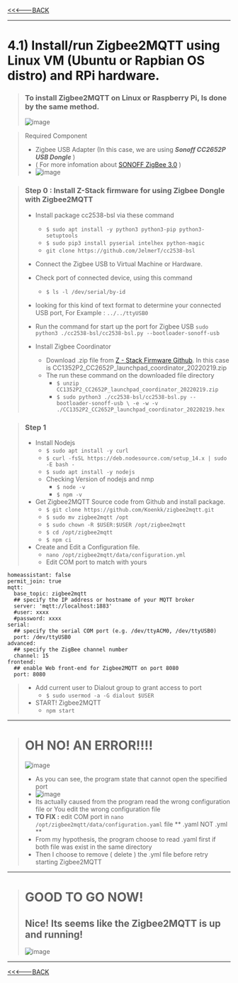 [<<<---BACK](./)

* * *

# 4.1) Install/run Zigbee2MQTT using Linux VM (Ubuntu or Rapbian OS distro) and RPi hardware.

> ### To install Zigbee2MQTT on Linux or Raspberry Pi, Is done by the same method.
> ![image](https://user-images.githubusercontent.com/109336369/194564576-0719e0eb-cd42-4010-b05c-8b7f43574319.png)

> Required Component
> * Zigbee USB Adapter (In this case, we are using ***Sonoff CC2652P USB Dongle*** )
> * ( For more infomation about [SONOFF ZigBee 3.0](https://sonoff.tech/product/diy-smart-switch/sonoff-zigbee-3-0-usb-dongle-plus-p/) )
> * ![image](https://user-images.githubusercontent.com/109336369/194566991-bfef5c1f-f1fe-4e13-aee1-7b58b2fc95bb.png)
> 

> ### Step 0 : Install Z-Stack firmware for using Zigbee Dongle with Zigbee2MQTT
> * Install package cc2538-bsl via these command
>   * ``` $ sudo apt install -y python3 python3-pip python3-setuptools ```
>   * ``` $ sudo pip3 install pyserial intelhex python-magic ```
>   * ``` git clone https://github.com/JelmerT/cc2538-bsl ```
>
> * Connect the Zigbee USB to Virtual Machine or Hardware.
> * Check port of connected device, using this command
>   * ``` $ ls -l /dev/serial/by-id ```
> * looking for this kind of text format to determine your connected USB port, For Example :  ``` ../../ttyUSB0 ```
> * Run the command for start up the port for Zigbee USB
>     ``` sudo python3 ./cc2538-bsl/cc2538-bsl.py --bootloader-sonoff-usb ```
> * Install Zigbee Coordinator
>   * Download .zip file from [Z - Stack Firmware Github](https://github.com/Koenkk/Z-Stack-firmware/tree/master/coordinator/Z-Stack_3.x.0/bin/). In this case is CC1352P2_CC2652P_launchpad_coordinator_20220219.zip
>   * The run these command on the downloaded file directory
>     * ``` $ unzip CC1352P2_CC2652P_launchpad_coordinator_20220219.zip ```
>     * ``` $ sudo python3 ./cc2538-bsl/cc2538-bsl.py --bootloader-sonoff-usb \ -e -w -v ./CC1352P2_CC2652P_launchpad_coordinator_20220219.hex ```   

> ### Step 1
> * Install Nodejs 
>   * ```$ sudo apt install -y curl```
>   * ```$ curl -fsSL https://deb.nodesource.com/setup_14.x | sudo -E bash -```
>   * ```$ sudo apt install -y nodejs```
>   * Checking Version of nodejs and nmp 
>     * ``` $ node -v ```
>     * ``` $ npm -v ```
> * Get Zigbee2MQTT Source code from Github and install package.
>   * ``` $ git clone https://github.com/Koenkk/zigbee2mqtt.git ```
>   * ``` $ sudo mv zigbee2mqtt /opt ```
>   * ``` $ sudo chown -R $USER:$USER /opt/zigbee2mqtt ```
>   * ``` $ cd /opt/zigbee2mqtt ```
>   * ``` $ npm ci ```
> * Create and Edit a Configuration file.
>   * ``` nano /opt/zigbee2mqtt/data/configuration.yml ```
>   * Edit COM port to match with yours 
```
homeassistant: false
permit_join: true
mqtt:
  base_topic: zigbee2mqtt
  ## specify the IP address or hostname of your MQTT broker
  server: 'mqtt://localhost:1883'
  #user: xxxx
  #password: xxxx
serial:
  ## specify the serial COM port (e.g. /dev/ttyACM0, /dev/ttyUSB0)
  port: /dev/ttyUSB0
advanced:
  ## specify the ZigBee channel number
  channel: 15
frontend:
  ## enable Web front-end for Zigbee2MQTT on port 8080
  port: 8080
```
> * Add current user to Dialout group to grant access to port
>   * ``` $ sudo usermod -a -G dialout $USER ```
> * START! Zigbee2MQTT
>   * ```npm start```

* * *

> # OH NO! AN ERROR!!!!
> ![image](https://user-images.githubusercontent.com/109336369/194581637-a1e274dc-e2dd-4b6c-8edf-5372730a86a3.png)
>
> * As you can see, the program state that cannot open the specified port
>  * ![image](https://user-images.githubusercontent.com/109336369/194582468-f76030a2-1a14-4f6c-9446-14e37c90927e.png)
> * Its actually caused from the program read the wrong configuration file or You edit the wrong configuration file
> * **TO FIX :** edit COM port in ``` nano /opt/zigbee2mqtt/data/configuration.yaml ``` file ** .yaml NOT .yml **
>  * From my hypothesis, the program choose to read .yaml first if both file was exist in the same directory 
>  * Then I choose to remove ( delete ) the .yml file before retry starting Zigbee2MQTT

* * *

> # GOOD TO GO NOW!
> ## Nice! Its seems like the Zigbee2MQTT is up and running!
> ![image](https://user-images.githubusercontent.com/109336369/194584008-2eb11593-ee39-4a11-a733-07fc04ef1b72.png)
 

* * *

[<<<---BACK](./)
